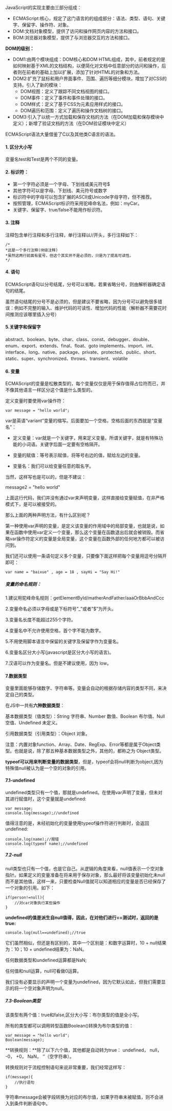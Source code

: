 JavaScript的实现主要由三部分组成：

* ECMAScript:核心，规定了这门语言的的组成部分：语法、类型、语句、关键字、保留字、操作符、对象。
* DOM:文档对象模型，提供了访问和操作网页内容的方法和接口。
* BOM:浏览器对象模型，提供了与浏览器交互的方法和接口。

**DOM的级别：**

* DOM1:由两个模块组成：DOM核心和DOM HTML组成，其中，前者规定的是如何映射基于XML的文档结构，以便简化对文档中任意部分的访问和操作，后者则在前者的基础上加以扩展，添加了针对HTML的对象和方法。
* DOM2:扩充了鼠标和用户界面事件、范围、遍历等细分模块，增加了对CSS的支持。引入了新的模块：
	* DOM视图：定义了跟踪不同文档视图的接口。
	* DOM事件：定义了事件和事件处理的接口。
	* DOM样式：定义了基于CSS为元素应用样式的接口。
	* DOM遍历和范围：定义了遍历和操作文档树的接口。
* DOM3:引入了以统一方式加载和保存文档的方法（在DOM加载和保存模块中定义）；新增了验证文档的方法（在DOM验证模块中定义）

ECMAScript语法大量借鉴了C以及其他类C语言的语法。

#### 1. 区分大小写
变量名test和Test是两个不同的变量。


#### 2. 标识符：

* 第一个字符必须是一个字母、下划线或美元符号$
* 其他字符可以是字母、下划线、美元符号或数字
* 标识符中的字母可以包含扩展的ASCII或Unicode字母字符，但不推荐。
* 按照管理，ECMAScript标识符采用驼峰命名法，例如：myCar。
* 关键字、保留字、true/false不能用作标识符。

#### 3. 注释
注释包含单行注释和多行注释，单行注释以//开头，多行注释如下：

```
/*
*这是一个多行注释(块级注释)
*虽然这两行前面有星号，但这个其实并不是必须的，只是为了提高可读性。
*/
```

#### 4. 语句
ECMAScript语句以分号结尾，分号可以省略，若果省略分号，则由解析器确定语句的结尾。

虽然语句结尾的分号不是必须的，但是建议不要省略，因为分号可以避免很多错误：例如不完整的输入、维护代码的可读性、增加代码的性能（解析器不需要花时间推测应该哪里插入分号）

#### 5.关键字和保留字

abstract、boolean、byte、char、class、const、debugger、double、enum、export、extends、final、float、goto
implements、import、int、interface、long、native、package、private、protected、public、short、static、super、synchronized、throws、transient、volatile

#### 6. 变量
ECMAScript的变量是松散类型的，每个变量仅仅是用于保存值得占位符而已，并不像其他语言一样区分这个值是什么类型的。

定义变量时要使用var操作符：

```
var message = "hello world";
```
var是英语“variant”变量的缩写。后面要加一个空格，空格后面的东西就是“变量名”：

* 定义变量：var就是一个关键字，用来定义变量。所谓关键字，就是有特殊功能的小词语。关键字后面一定要有空格隔开。

* 变量的赋值：等号表示赋值，将等号右边的值，赋给左边的变量。

* 变量名：我们可以给变量任意的取名字。

当然，这样写也是可以的，但是不建议：

message2 = "hello world"

上面这行代码，我们并没有通过var来声明变量，这样直接给变量赋值，在非严格模式下，是可以被接受的。

那么上面的两种声明方法，有什么区别呢？

第一种使用var声明的变量，是定义该变量的作用域中的局部变量，也就是说，如果在函数中使用var定义一个变量，那么这个变量在函数退出后就会被销毁。而省略var操作符定义的变量是全局变量，这个变量在函数外部的任何地方都可以被访问到。

我们还可以使用一条语句定义多个变量，只要像下面这样把每个变量用逗号分隔开即可：

```
var name = "baixue" , age = 18 , sayHi = "Say Hi!"
```

##### 变量的命名规则：

1.建议用驼峰命名规则：getElementById/matherAndFather/aaaOrBbbAndCcc

2.变量命名必须以字母或是下标符号”_”或者”$”为开头。

3.变量名长度不能超过255个字符。

4.变量名中不允许使用空格，首个字不能为数字。

5.不用使用脚本语言中保留的关键字及保留字作为变量名。

6.变量名区分大小写(javascript是区分大小写的语言)。

7.汉语可以作为变量名。但是不建议使用，因为 low。


#### 7.数据类型

变量里面能够存储数字、字符串等。变量会自动的根据存储内容的类型不同，来决定自己的类型。

在JS中一共有**六种数据类型**：

基本数据类型（值类型）：String 字符串、Number 数值、Boolean 布尔值、Null 空值、Undefined 未定义。

引用数据类型（引用类型）：Object 对象。

注意：内置对象function、Array、Date、RegExp、Error等都是属于Object类型。也就是说，除了那五种基本数据类型之外，其他的，都称之为 Object类型。

**typeof可以用来判断变量的数据类型**，但是，typeof会将null判断为object,因为特殊值null被认为是一个空的对象的引用。

#### 7.1-undefined

undefined类型只有一个值，那就是undefined。在使用var声明了变量，但未对其进行赋值时，这个变量就是undefined:

```
var message;
console.log(message);//undefined
```

值得注意的是，未经初始化的变量使用typeof操作符进行判断时，会返回undefined:

```
console.log(name);//报错
console.log(typeof name);//undefined
```

##### 7.2-null
null类型也只有一个值，也是它自己。从逻辑的角度来看，null值表示一个空对象指针。如果定义的变量准备在将来用于保存对象，那么最好将该变量初始化未null而不是其他值，这样一来，只要检查Null值就可以知道相应的变量是否已经保存了一个对象的引用。如下：

```
if(person!=null){
	//对car对象执行某些操作
}
```

**undefined的值是派生自null值得，因此，在对他们进行==测试时，返回的是true:**

```
console.log(null==undefined);//true
```

它们虽然相似，但还是有区别的，其中一个区别是：和数字运算时，10 + null结果为：10；10 + undefined结果为：NaN。

任何数据类型和undefined运算都是NaN;

任何值和null运算，null可看做0运算。

我们没有必要显示的声明一个变量为undefined，因为它默认如此，但我们需要显示的将一个空对象声明为null。

##### 7.3-Boolean类型

该类型有两个值：true和false,区分大小写：布尔类型的值是全小写。

所有的类型都可以调用转型函数Boolean()转换为布尔类型的值：

```
var message = "hello world";
Boolean(message);
```

**转换规则：**除了以下六个值，其他都是自动转为true：
undefined，
null，
-0，
+0，
NaN，
‘’（空字符串）。

转换规则对于流程控制语句来说非常重要，我们经常这样写：

```
if(message){
	//执行语句
}
```
字符串message会被字段转换为对应的布尔值，如果字符串未被赋值，则不会进入到条件判断语句中。


